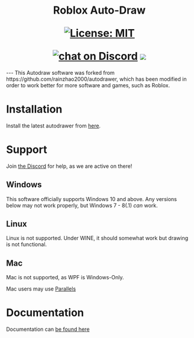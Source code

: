 <h1 align="center">
Roblox Auto-Draw

[![License: MIT](https://img.shields.io/badge/License-MIT-yellow.svg)](https://opensource.org/licenses/MIT)
 
 <a href="https://discord.gg/rwvUFraDnb">
    <img src="https://img.shields.io/discord/937117805805989890?logo=discord"
       alt="chat on Discord"></a>
<a href="https://github.com/badges/shields/pulse" alt="Activity">
    <img src="https://img.shields.io/github/commit-activity/m/badges/shields" /></a>
</h1>
---
This Autodraw software was forked from https://github.com/rainzhao2000/autodrawer, which has been modified in order to work better for more software and games, such as Roblox.

# Installation

 Install the latest autodrawer from [here](https://github.com/Siydge/autodraw-roblox/releases).
 
# Support

Join [the Discord](https://discord.gg/rwvUFraDnb) for help, as we are active on there!
 
## Windows

This software officially supports Windows 10 and above. Any versions below may not work properly, but Windows 7 - 8(.1) *can* work.

## Linux

Linux is not supported. Under WINE, it should somewhat work but drawing is not functional.

## Mac

Mac is not supported, as WPF is Windows-Only. 

Mac users may use [Parallels](https://www.parallels.com/au/products/desktop/)

# Documentation

Documentation can [be found here](https://siydge.github.io/autodraw-roblox/docs)
